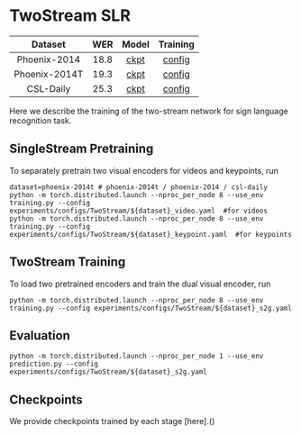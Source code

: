 # TwoStream SLR

| Dataset | WER | Model | Training |
| :---: | :---: | :---: | :---: | 
| Phoenix-2014 | 18.8 | [ckpt]() | [config](../experiments/configs/TwoStream/phoenix-2014_s2g.yaml) |
| Phoenix-2014T | 19.3 | [ckpt]() | [config](../experiments/configs/TwoStream/phoenix-2014t_s2g.yaml) |
| CSL-Daily | 25.3 | [ckpt]() | [config](../experiments/configs/TwoStream/csl-daily_s2g.yaml) |

Here we describe the training of the two-stream network for sign language recognition task. 

## SingleStream Pretraining
To separately pretrain two visual encoders for videos and keypoints, run
```
dataset=phoenix-2014t # phoenix-2014t / phoenix-2014 / csl-daily
python -m torch.distributed.launch --nproc_per_node 8 --use_env training.py --config experiments/configs/TwoStream/${dataset}_video.yaml  #for videos
python -m torch.distributed.launch --nproc_per_node 8 --use_env training.py --config experiments/configs/TwoStream/${dataset}_keypoint.yaml  #for keypoints
```

## TwoStream Training
To load two pretrained encoders and train the dual visual encoder, run
```
python -m torch.distributed.launch --nproc_per_node 8 --use_env training.py --config experiments/configs/TwoStream/${dataset}_s2g.yaml
```

## Evaluation
```
python -m torch.distributed.launch --nproc_per_node 1 --use_env prediction.py --config experiments/configs/TwoStream/${dataset}_s2g.yaml
```
## Checkpoints
We provide checkpoints trained by each stage [here].()